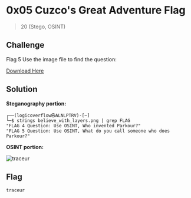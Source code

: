 # 0x05 Cuzco's Great Adventure Flag
> 20 (Stego, OSINT)

## Challenge

Flag 5 Use the image file to find the question:

[Download Here](https://github.com/logicoverflow/ctf/tree/main/sans-new2cyber-ctf/chinchilla/0x05/believe_with_layers.png)

## Solution

**Steganography portion:**

```
┌──(logicoverflow㉿ALNLPTRV)-[~]
└─$ strings believe_with_layers.png | grep FLAG
"FLAG 4 Question: Use OSINT, Who invented Parkour?"
"FLAG 5 Question: Use OSINT, What do you call someone who does Parkour?"
```

**OSINT portion:**

![traceur](https://github.com/logicoverflow/ctf/tree/main/sans-new2cyber-ctf/chinchilla/0x05/firefox_fsgUbS4rbB.png)

## Flag

```traceur```
